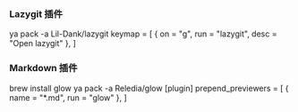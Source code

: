 
### Lazygit 插件
ya pack -a Lil-Dank/lazygit
keymap = [
  { on = "g", run = "lazygit", desc = "Open lazygit" },
]

### Markdown 插件
brew install glow
ya pack -a Reledia/glow
[plugin]
prepend_previewers = [
  { name = "*.md", run = "glow" },
]


